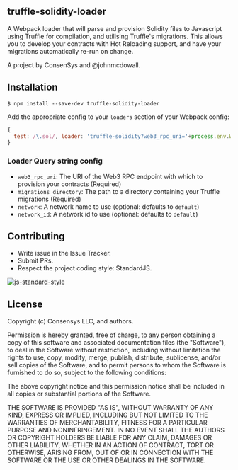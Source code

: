## truffle-solidity-loader

A Webpack loader that will parse and provision Solidity files to Javascript using Truffle for compilation, and utilising Truffle's migrations. This allows you to develop your contracts with Hot Reloading support, and have your migrations automatically re-run on change.

A project by ConsenSys and @johnmcdowall.

## Installation

`$ npm install --save-dev truffle-solidity-loader`

Add the appropriate config to your `loaders` section of your Webpack config:

```javascript
{
  test: /\.sol/, loader: 'truffle-solidity?web3_rpc_uri='+process.env.WEB3_RPC_LOCATION+'&migrations_directory='+path.resolve(__dirname, '../migrations' )
}
```

### Loader Query string config

  - `web3_rpc_uri`: The URI of the Web3 RPC endpoint with which to provision your contracts (Required)
  - `migrations_directory`: The path to a directory containing your Truffle migrations (Required)
  - `network`: A network name to use (optional: defaults to `default`)
  - `network_id`: A network id to use (optional: defaults to `default`)

## Contributing

- Write issue in the Issue Tracker.
- Submit PRs.
- Respect the project coding style: StandardJS.

[![js-standard-style](https://cdn.rawgit.com/feross/standard/master/badge.svg)](https://github.com/feross/standard)

## License
Copyright (c) Consensys LLC, and authors.

Permission is hereby granted, free of charge, to any person obtaining a copy of this software and associated documentation files (the "Software"), to deal in the Software without restriction, including without limitation the rights to use, copy, modify, merge, publish, distribute, sublicense, and/or sell copies of the Software, and to permit persons to whom the Software is furnished to do so, subject to the following conditions:

The above copyright notice and this permission notice shall be included in all copies or substantial portions of the Software.

THE SOFTWARE IS PROVIDED "AS IS", WITHOUT WARRANTY OF ANY KIND, EXPRESS OR IMPLIED, INCLUDING BUT NOT LIMITED TO THE WARRANTIES OF MERCHANTABILITY, FITNESS FOR A PARTICULAR PURPOSE AND NONINFRINGEMENT. IN NO EVENT SHALL THE AUTHORS OR COPYRIGHT HOLDERS BE LIABLE FOR ANY CLAIM, DAMAGES OR OTHER LIABILITY, WHETHER IN AN ACTION OF CONTRACT, TORT OR OTHERWISE, ARISING FROM, OUT OF OR IN CONNECTION WITH THE SOFTWARE OR THE USE OR OTHER DEALINGS IN THE SOFTWARE.
